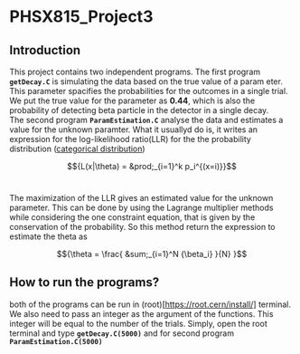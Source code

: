 # PHSX815_Project3
## Introduction
This project contains two independent programs. The first program **``getDecay.C``** is simulating the data based on the true value of a param
eter. This parameter spacifies the probabilities for the outcomes in a single trial. We put the true value for the parameter as **0.44**, which is also the probability of detecting beta particle in the detector in a single decay. <br />
The second program **``ParamEstimation.C``** analyse the data and estimates a value for the unknown paramter. What it usuallyd do is, it writes an expression for the log-likelihood ratio(LLR) for the the probability distribution ([categorical distribution](https://en.wikipedia.org/wiki/Categorical_distribution))



$${L(x|\theta) = &prod;_{i=1}^k p_i^{(x=i)}}$$ <br>

The maximization of the LLR gives an estimated value for the unknown parameter. This can be done by using the Lagrange multiplier methods while considering the one constraint equation, that is given by the conservation of the probability. So this method return the expression to estimate the theta as <br>

$${\theta = \frac{ &sum;_{i=1}^N {\beta_i} }{N} }$$

## How to run the programs?
both of the programs can be run in (root)[https://root.cern/install/] terminal. We also need to pass an integer as the argument of the functions. This integer will be equal to the number of the trials. Simply, open the root terminal and type **``getDecay.C(5000)``** and for second program **``ParamEstimation.C(5000)``**
